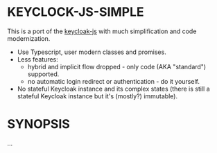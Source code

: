 # KEYCLOCK-JS-SIMPLE
This is a port of the [keycloak-js][1] with much simplification and code modernization.

  - Use Typescript, user modern classes and promises.
  - Less features:
    - hybrid and implicit flow dropped - only code (AKA "standard") supported.
    - no automatic login redirect or authentication - do it yourself.
  - No stateful Keycloak instance and its complex states (there is still a stateful Keycloak instance but it's (mostly?) immutable).

# SYNOPSIS
...

[1]: https://www.keycloak.org/docs/latest/securing_apps/index.html#_javascript_adapter
